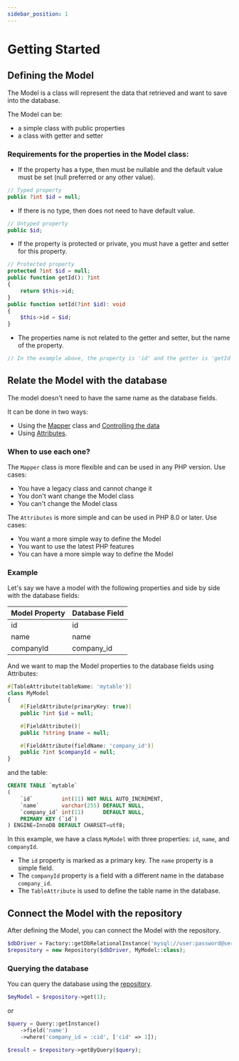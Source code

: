 ```yaml
---
sidebar_position: 1
---
```


# Getting Started

## Defining the Model

The Model is a class will represent the data that retrieved and want to save into the database.

The Model can be:

* a simple class with public properties
* a class with getter and setter

### Requirements for the properties in the Model class:

* If the property has a type, then must be nullable and the default value must be set (null preferred or any other
  value).

```php
// Typed property
public ?int $id = null;
```

* If there is no type, then does not need to have default value.

```php
// Untyped property
public $id;
```

* If the property is protected or private, you must have a getter and setter for this property.

```php
// Protected property
protected ?int $id = null;
public function getId(): ?int
{
    return $this->id;
}
public function setId(?int $id): void
{
    $this->id = $id;
}
```

* The properties name is not related to the getter and setter, but the name of the property.

```php
// In the example above, the property is 'id' and the getter is 'getId' and the setter is 'setId'
```

## Relate the Model with the database

The model doesn't need to have the same name as the database fields.

It can be done in two ways:

* Using the [Mapper](using-mapper-object.md) class and [Controlling the data](controlling-the-data.md)
* Using [Attributes](model-attribute.md).

### When to use each one?

The `Mapper` class is more flexible and can be used in any PHP version. Use cases:

* You have a legacy class and cannot change it
* You don't want change the Model class
* You can't change the Model class

The `Attributes` is more simple and can be used in PHP 8.0 or later. Use cases:

* You want a more simple way to define the Model
* You want to use the latest PHP features
* You can have a more simple way to define the Model

### Example

Let's say we have a model with the following properties and side by side with the database fields:

| Model Property | Database Field |
|----------------|----------------|
| id             | id             |
| name           | name           |
| companyId      | company_id     |

And we want to map the Model properties to the database fields using Attributes:

```php
#[TableAttribute(tableName: 'mytable')]
class MyModel
{
    #[FieldAttribute(primaryKey: true)]
    public ?int $id = null;

    #[FieldAttribute()]
    public ?string $name = null;

    #[FieldAttribute(fieldName: 'company_id')]
    public ?int $companyId = null;
}
```

and the table:

```sql
CREATE TABLE `mytable`
(
    `id`         int(11) NOT NULL AUTO_INCREMENT,
    `name`       varchar(255) DEFAULT NULL,
    `company_id` int(11)      DEFAULT NULL,
    PRIMARY KEY (`id`)
) ENGINE=InnoDB DEFAULT CHARSET=utf8;
```

In this example, we have a class `MyModel` with three properties: `id`, `name`, and `companyId`.

* The `id` property is marked as a primary key. The `name` property is a simple field.
* The `companyId` property is a field with a different name in the database `company_id`.
* The `TableAttribute` is used to define the table name in the database.

## Connect the Model with the repository

After defining the Model, you can connect the Model with the repository.

```php
$dbDriver = Factory::getDbRelationalInstance('mysql://user:password@server/schema');
$repository = new Repository($dbDriver, MyModel::class);
```

### Querying the database

You can query the database using the [repository](repository.md).

```php
$myModel = $repository->get(1);
```

or

```php
$query = Query::getInstance()
    ->field('name')
    ->where('company_id = :cid', ['cid' => 1]);

$result = $repository->getByQuery($query);
```
